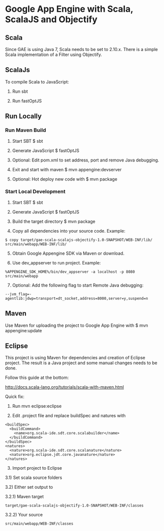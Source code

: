 Google App Engine with Scala, ScalaJS and Objectify
===================================================

Scala
-----

Since GAE is using Java 7, Scala needs to be set to 2.10.x. There is a simple Scala implementation of a Filter using Objectify.


ScalaJs
-------

To compile Scala to JavaScript:

1) Run sbt

2) Run fastOptJS


Run Locally
-----------


### Run Maven Build ###

1) Start SBT $ sbt

2) Generate JavaScript $ fastOptJS

3) Optional: Edit pom.xml to set address, port and remove Java debugging.

4) Exit and start with maven $ mvn appengine:devserver

5) Optional: Hot deploy new code with $ mvn package


### Start Local Development ###

1) Start SBT $ sbt

2) Generate JavaScript $ fastOptJS

3) Build the target directory $ mvn package

4) Copy all dependencies into your source code. Example:

```
$ copy target/gae-scala-scalajs-objectify-1.0-SNAPSHOT/WEB-INF/lib/ src/main/webapp/WEB-INF/lib/
```

5) Obtain Google Appengine SDK via Maven or download.

6) Use dev_appserver to run project. Example:

```
%APPENGINE_SDK_HOME%/bin/dev_appserver -a localhost -p 8080 src/main/webapp
```

7) Optional: Add the following flag to start Remote Java debugging:

```
--jvm_flag=-agentlib:jdwp=transport=dt_socket,address=8000,server=y,suspend=n
```


Maven
-----

Use Maven for uploading the project to Google App Engine with $ mvn appengine:update


Eclipse
-------

This project is using Maven for dependencies and creation of Eclipse project.
The result is a Java project and some manual changes needs to be done.

Follow this guide at the bottom:

http://docs.scala-lang.org/tutorials/scala-with-maven.html

Quick fix:

1) Run mvn eclipse:eclipse

2) Edit .project file and replace buildSpec and natures with

```
<buildSpec>
  <buildCommand>
    <name>org.scala-ide.sdt.core.scalabuilder</name>
  </buildCommand>
</buildSpec>
<natures>
  <nature>org.scala-ide.sdt.core.scalanature</nature>
  <nature>org.eclipse.jdt.core.javanature</nature>
</natures>

```

3) Import project to Eclipse

3.1) Set scala source folders

3.2) Either set output to

3.2.1) Maven target
 
```
target/gae-scala-scalajs-objectify-1.0-SNAPSHOT/WEB-INF/classes
```

3.2.2) Your source
 
```
src/main/webapp/WEB-INF/classes
```
